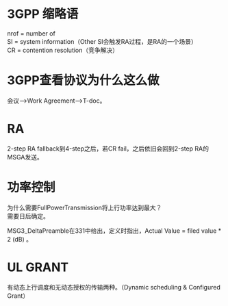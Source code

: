 # 3GPP 缩略语
nrof = number of  
SI = system information（Other SI会触发RA过程，是RA的一个场景）  
CR = contention resolution（竞争解决）

# 3GPP查看协议为什么这么做  
会议-->Work Agreement-->T-doc。  

# RA
2-step RA fallback到4-step之后，若CR fail，之后依旧会回到2-step RA的MSGA发送。

# 功率控制
为什么需要FullPowerTransmission将上行功率达到最大？  
需要日后确定。  

MSG3_DeltaPreamble在331中给出，定义时指出，Actual Value = filed value * 2 (dB) 。

# UL GRANT  
有动态上行调度和无动态授权的传输两种。（Dynamic scheduling & Configured Grant）
